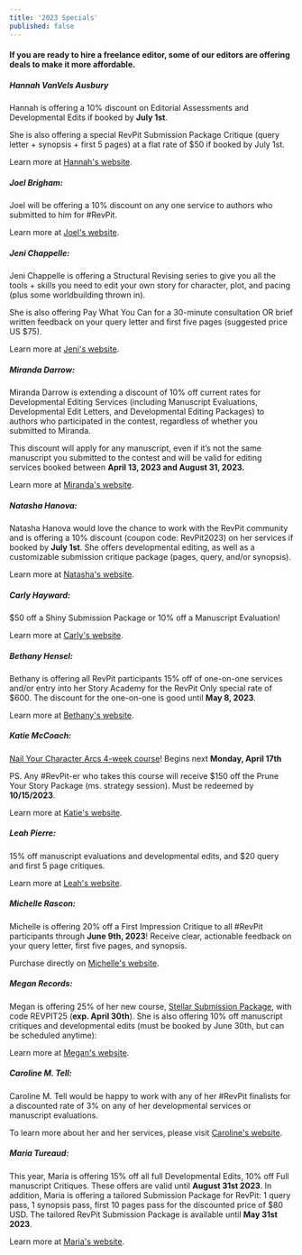 ```yaml
---
title: '2023 Specials'
published: false
---
```


#### If you are ready to hire a freelance editor, some of our editors are offering deals to make it more affordable.

##### Hannah VanVels Ausbury

Hannah is offering a 10% discount on Editorial Assessments and Developmental Edits if booked by **July 1st**.

She is also offering a special RevPit Submission Package Critique (query letter + synopsis + first 5 pages) at a flat rate of $50 if booked by July 1st.

Learn more at [Hannah's website](https://hannahvanvels.com/editing/services?target=_blank).

##### Joel Brigham: 

Joel will be offering a 10% discount on any one service to authors who submitted to him for #RevPit. 

Learn more at [Joel's website](https://brighameditorial.com/?target=_blank).

##### Jeni Chappelle: 

Jeni Chappelle is offering a Structural Revising series to give you all the tools + skills you need to edit your own story for character, plot, and pacing (plus some worldbuilding thrown in).

She is also offering Pay What You Can for a 30-minute consultation OR brief written feedback on your query letter and first five pages (suggested price US $75). 

Learn more at [Jeni's website](https://jenichappelleeditorial.com/revpit-offers?target=_blank).

##### Miranda Darrow:

Miranda Darrow is extending a discount of 10% off current rates for Developmental Editing Services (including Manuscript Evaluations, Developmental Edit Letters, and Developmental Editing Packages) to authors who participated in the contest, regardless of whether you submitted to Miranda.

This discount will apply for any manuscript, even if it’s not the same manuscript you submitted to the contest and will be valid for editing services booked between **April 13, 2023 and August 31, 2023.**

Learn more at [Miranda's website](https://www.mirandadarrow.com/?target=_blank).

##### Natasha Hanova:

Natasha Hanova would love the chance to work with the RevPit community and is offering a 10% discount (coupon code: RevPit2023) on her services if booked by **July 1st**. She offers developmental editing, as well as a customizable submission critique package (pages, query, and/or synopsis). 

Learn more at [Natasha's website](https://www.natashahanova.com/my-services.html?target=_blank).

##### Carly Hayward: 

$50 off a Shiny Submission Package or 10% off a Manuscript Evaluation!

Learn more at [Carly's website](https://booklighteditorial.com/services?target=_blank). 

##### Bethany Hensel: 

Bethany is offering all RevPit participants 15% off of one-on-one services and/or entry into her Story Academy for the RevPit Only special rate of $600. The discount for the one-on-one is good until **May 8, 2023**.

Learn more at [Bethany's website](https://bethanyhensel.com?target=_blank).

##### Katie McCoach:

[Nail Your Character Arcs 4-week course](https://katie-mccoach.mykajabi.com/nailyourarcs?target=_blank)! Begins next **Monday, April 17th** 

PS. Any #RevPit-er who takes this course will receive $150 off the Prune Your Story Package (ms. strategy session). Must be redeemed by **10/15/2023**. 

Learn more at [Katie's website](https://katiemccoach.com/work-with-me?target=_blank).

##### Leah Pierre:

15% off manuscript evaluations and developmental edits, and $20 query and first 5 page critiques.  

Learn more at [Leah's website](http://www.leahpierre.com?target=_blank).

##### Michelle Rascon:

Michelle is offering 20% off a First Impression Critique to all #RevPit participants through **June 9th, 2023**! Receive clear, actionable feedback on your query letter, first five pages, and synopsis. 

Purchase directly on [Michelle's website](https://www.editorrascon.com/critiques/revpit-fic?target=_blank).

##### Megan Records:

Megan is offering 25% of her new course, [Stellar Submission Package](https://megan-records-editorial.teachable.com/p/stellar-submission-package?target=_blank), with code REVPIT25 (**exp. April 30th**). She is also offering 10% off manuscript critiques and developmental edits (must be booked by June 30th, but can be scheduled anytime): 

Learn more at [Megan's website](https://www.meganrecords.com/services.html?target=_blank).

##### Caroline M. Tell:

Caroline M. Tell would be happy to work with any of her #RevPit finalists for a discounted rate of 3% on any of her developmental services or manuscript evaluations. 

To learn more about her and her services, please visit [Caroline's website](https://www.carolinemtell.com?target=_blank). 

##### Maria Tureaud:

This year, Maria is offering 15% off all full Developmental Edits, 10% off Full manuscript Critiques. These offers are valid until **August 31st 2023**. In addition, Maria is offering a tailored Submission Package for RevPit: 1 query pass, 1 synopsis pass, first 10 pages pass for the discounted price of $80 USD. The tailored RevPit Submission Package is available until **May 31st 2023**. 

Learn more at [Maria's website](https://authormariatureaud.com/editorial-services?target=_blank).
